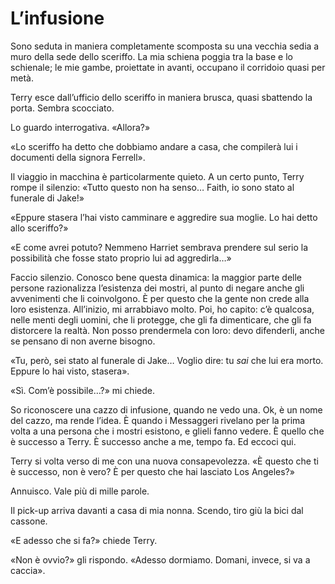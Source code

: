# L’infusione

Sono seduta in maniera completamente scomposta su una vecchia sedia a muro della sede dello sceriffo. La mia schiena poggia tra la base e lo schienale; le mie gambe, proiettate in avanti, occupano il corridoio quasi per metà.

Terry esce dall’ufficio dello sceriffo in maniera brusca, quasi sbattendo la porta. Sembra scocciato.

Lo guardo interrogativa. «Allora?»

«Lo sceriffo ha detto che dobbiamo andare a casa, che compilerà lui i documenti della signora Ferrell».

Il viaggio in macchina è particolarmente quieto. A un certo punto, Terry rompe il silenzio: «Tutto questo non ha senso… Faith, io sono stato al funerale di Jake!»

«Eppure stasera l’hai visto camminare e aggredire sua moglie. Lo hai detto allo sceriffo?»

«E come avrei potuto? Nemmeno Harriet sembrava prendere sul serio la possibilità che fosse stato proprio lui ad aggredirla…»

Faccio silenzio. Conosco bene questa dinamica: la maggior parte delle persone razionalizza l’esistenza dei mostri, al punto di negare anche gli avvenimenti che li coinvolgono. È per questo che la gente non crede alla loro esistenza. All’inizio, mi arrabbiavo molto. Poi, ho capito: c’è qualcosa, nelle menti degli uomini, che li protegge, che gli fa dimenticare, che gli fa distorcere la realtà. Non posso prendermela con loro: devo difenderli, anche se pensano di non averne bisogno.

«Tu, però, sei stato al funerale di Jake… Voglio dire: tu _sai_ che lui era morto. Eppure lo hai visto, stasera».

«Sì. Com’è possibile…?» mi chiede.

So riconoscere una cazzo di infusione, quando ne vedo una. Ok, è un nome del cazzo, ma rende l’idea. È quando i Messaggeri rivelano per la prima volta a una persona che i mostri esistono, e glieli fanno vedere. È quello che è successo a Terry. È successo anche a me, tempo fa. Ed eccoci qui.

Terry si volta verso di me con una nuova consapevolezza. «È questo che ti è successo, non è vero? È per questo che hai lasciato Los Angeles?»

Annuisco. Vale più di mille parole.

Il pick-up arriva davanti a casa di mia nonna. Scendo, tiro giù la bici dal cassone.

«E adesso che si fa?» chiede Terry.

«Non è ovvio?» gli rispondo. «Adesso dormiamo. Domani, invece, si va a caccia».
